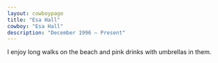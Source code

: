 ```yaml
---
layout: cowboypage
title: "Esa Hall"
cowboy: "Esa Hall"
description: "December 1996 – Present"
---
```

I enjoy long walks on the beach and pink drinks with umbrellas in them.
